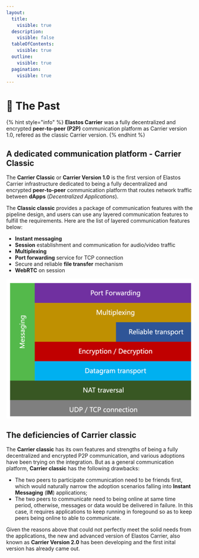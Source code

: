 ```yaml
---
layout:
  title:
    visible: true
  description:
    visible: false
  tableOfContents:
    visible: true
  outline:
    visible: true
  pagination:
    visible: true
---
```


# 🐾 The Past

{% hint style="info" %}
**Elastos Carrier** was a fully decentralized and encrypted **peer-to-peer (P2P)** communication platform as Carrier version 1.0, refered as the classic Carrier version.
{% endhint %}

## A dedicated communication platform - Carrier Classic

The **Carrier Classic** or **Carrier Version 1.0** is the first version of Elastos Carrier infrastructure dedicated to being a fully decentralized and encrypted **peer-to-peer** communication platform that routes network traffic between **dApps** (_Decentralized_ _Applications_). &#x20;

The **Classic classic** provides a package of communication features with the pipeline design, and users can use any layered communication features to fulfill the requirements.  Here are the list of layered communication features below:

* **Instant messaging**
* **Session** establishment and communication for audio/video traffic&#x20;
* **Multiplexing**
* **Port forwarding** service for TCP connection
* Secure and reliable **file transfer** mechanism
* **WebRTC** on session

<img src="../.gitbook/assets/file.excalidraw.svg" alt="" class="gitbook-drawing">

## The deficiencies of Carrier classic

The **Carrier classic** has its own features and strengths of being a fully decentralized and encrypted P2P communication, and various adoptions have been trying on the integration. But as a general communication platform, **Carrier classic** has the following drawbacks:

* The two peers to participate communication need to be friends first, which would naturally narrow the adoption scenarios falling into **Instant Messaging** (**IM**) applications;
* The two peers to communicate need to being online at same time period, otherwise,  messages or data would be delivered in failure.  In this case, it requires applications to keep running in foregound so as to keep peers being online to able to communicate.

Given the reasons above that could not perfectly meet the solid needs from the applications, the new and advanced version of Elastos Carrier, also known as **Carrier Version 2.0** has been developing and the first inital version has already came out.
